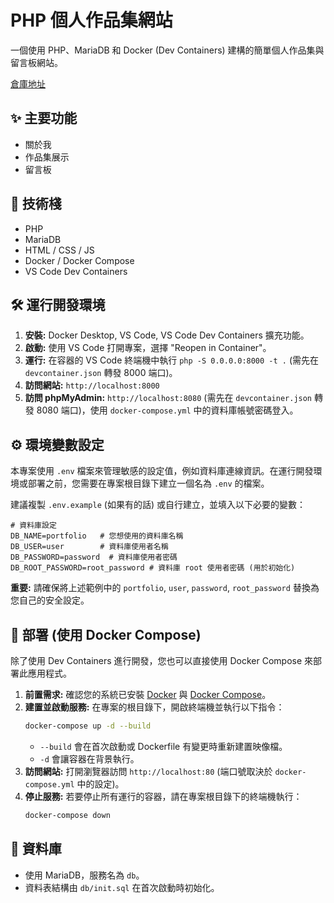 # PHP 個人作品集網站

一個使用 PHP、MariaDB 和 Docker (Dev Containers) 建構的簡單個人作品集與留言板網站。

[倉庫地址](https://github.com/fileng87/php-portfolio)

## ✨ 主要功能

*   關於我
*   作品集展示
*   留言板

## 🚀 技術棧

*   PHP
*   MariaDB
*   HTML / CSS / JS
*   Docker / Docker Compose
*   VS Code Dev Containers

## 🛠️ 運行開發環境

1.  **安裝:** Docker Desktop, VS Code, VS Code Dev Containers 擴充功能。
2.  **啟動:** 使用 VS Code 打開專案，選擇 "Reopen in Container"。
3.  **運行:** 在容器的 VS Code 終端機中執行 `php -S 0.0.0.0:8000 -t .` (需先在 `devcontainer.json` 轉發 8000 端口)。
4.  **訪問網站:** `http://localhost:8000`
5.  **訪問 phpMyAdmin:** `http://localhost:8080` (需先在 `devcontainer.json` 轉發 8080 端口)，使用 `docker-compose.yml` 中的資料庫帳號密碼登入。

## ⚙️ 環境變數設定

本專案使用 `.env` 檔案來管理敏感的設定值，例如資料庫連線資訊。在運行開發環境或部署之前，您需要在專案根目錄下建立一個名為 `.env` 的檔案。

建議複製 `.env.example` (如果有的話) 或自行建立，並填入以下必要的變數：

```dotenv
# 資料庫設定
DB_NAME=portfolio   # 您想使用的資料庫名稱
DB_USER=user        # 資料庫使用者名稱
DB_PASSWORD=password  # 資料庫使用者密碼
DB_ROOT_PASSWORD=root_password # 資料庫 root 使用者密碼 (用於初始化)
```

**重要:** 請確保將上述範例中的 `portfolio`, `user`, `password`, `root_password` 替換為您自己的安全設定。

## 🚀 部署 (使用 Docker Compose)

除了使用 Dev Containers 進行開發，您也可以直接使用 Docker Compose 來部署此應用程式。

1.  **前置需求:** 確認您的系統已安裝 [Docker](https://docs.docker.com/get-docker/) 與 [Docker Compose](https://docs.docker.com/compose/install/)。
2.  **建置並啟動服務:** 在專案的根目錄下，開啟終端機並執行以下指令：
    ```bash
    docker-compose up -d --build
    ```
    *   `--build` 會在首次啟動或 Dockerfile 有變更時重新建置映像檔。
    *   `-d` 會讓容器在背景執行。
3.  **訪問網站:** 打開瀏覽器訪問 `http://localhost:80` (端口號取決於 `docker-compose.yml` 中的設定)。
4.  **停止服務:** 若要停止所有運行的容器，請在專案根目錄下的終端機執行：
    ```bash
    docker-compose down
    ```

## 📝 資料庫

*   使用 MariaDB，服務名為 `db`。
*   資料表結構由 `db/init.sql` 在首次啟動時初始化。
